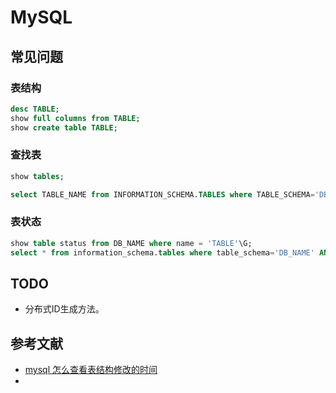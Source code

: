 # MySQL

## 常见问题

### 表结构

```sql
desc TABLE;
show full columns from TABLE;
show create table TABLE;
```

### 查找表

```sql
show tables;

select TABLE_NAME from INFORMATION_SCHEMA.TABLES where TABLE_SCHEMA='DB_NAME' AND TABLE_NAME like 'TABLE_%';
```

### 表状态

```sql
show table status from DB_NAME where name = 'TABLE'\G;
select * from information_schema.tables where table_schema='DB_NAME' AND table_name='TABLE'\G;
```

## TODO

- 分布式ID生成方法。

## 参考文献

- [mysql 怎么查看表结构修改的时间](http://www.itpub.net/thread-1823722-1-1.html)
- 

